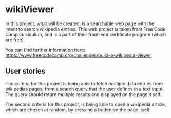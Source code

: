 # wikiViewer
In this project, what will be created, is a searchable web page with the intent to search wikipedia entries. This web project is taken from Free Code Camp curriculum, and is a part of their front-end certificate program (which are free).

You can find further information here:
https://www.freecodecamp.org/challenges/build-a-wikipedia-viewer

## User stories

The criteria for this project is being able to fetch multiple data entries from wikipedias pages, from a search query that the user defines in a text input. The query should return multiple results and displayed on the page it self.

The second criteria for this project, is being able to open a wikipedia article, which are chosen at random, by pressing a button on the page itself.
